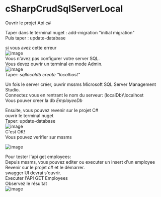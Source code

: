 # cSharpCrudSqlServerLocal

Ouvrir le projet Api c#  

Taper dans le terminal nuget : add-migration "initial migration"    
Puis taper : update-database  

si vous avez cette erreur  
![image](https://github.com/user-attachments/assets/5171eecf-3329-4b89-88fc-370c9a3d9840)  
Vous n'avez pas configurer votre server SQL.  
Vous devez ouvrir un terminal en mode Admin.  
![image](https://github.com/user-attachments/assets/cc14da37-05f4-4847-9776-c7e234d78631)  
Taper: *sqllocaldb create "localhost"*  

Un fois le server créer, ouvrir mssms Microsoft SQL Server Management Studio.  
Connectez vous en rentrant le nom du serveur: (localDb)\localhost  
Vous pouver creer la db *EmployeeDb*  

Ensuite, vous pouvez revenir sur le projet C#  
ouvrir le terminal nuget  
Taper: update-database  
![image](https://github.com/user-attachments/assets/2900e1c4-a6f3-4b32-adc2-5338c2563daa)  
C'est OK!  
Vous pouvez verifier sur mssms  

![image](https://github.com/user-attachments/assets/b51929af-1bba-40ad-b0af-af9dc52e02fe)  

Pour tester l'api get employees:  
Depuis mssms, vous pouvez editer ou executer un insert d'un employee  
Revenir sur le projet c# et le démarrer.  
swagger UI devrai s'ouvrir.  
Executer l'API GET Employees  
Observez le résultat  
![image](https://github.com/user-attachments/assets/64a118b2-0930-4736-8de5-dc642366f241)

